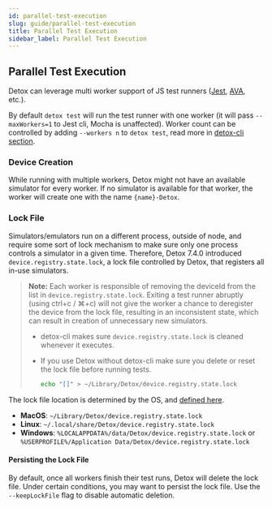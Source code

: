 ```yaml
---
id: parallel-test-execution
slug: guide/parallel-test-execution
title: Parallel Test Execution
sidebar_label: Parallel Test Execution
---
```


## Parallel Test Execution

Detox can leverage multi worker support of JS test runners ([Jest](http://jestjs.io/docs/en/cli#maxworkers-num), [AVA](https://github.com/avajs/ava#process-isolation), etc.).

By default `detox test` will run the test runner with one worker (it will pass `--maxWorkers=1` to Jest cli, Mocha is unaffected). Worker count can be controlled by adding `--workers n` to `detox test`, read more in [detox-cli section](APIRef.DetoxCLI.md#test).

### Device Creation

While running with multiple workers, Detox might not have an available simulator for every worker.
If no simulator is available for that worker, the worker will create one with the name `{name}-Detox`.

### Lock File

Simulators/emulators run on a different process, outside of node, and require some sort of lock mechanism to make sure only one process controls a simulator in a given time. Therefore, Detox 7.4.0 introduced `device.registry.state.lock`, a lock file controlled by Detox, that registers all in-use simulators.

> **Note:** Each worker is responsible of removing the deviceId from the list in `device.registry.state.lock`. Exiting a test runner abruptly (using ctrl+c / ⌘+c) will not give the worker a chance to deregister the device from the lock file, resulting in an inconsistent state, which can result in creation of unnecessary new simulators.
>
>* detox-cli makes sure `device.registry.state.lock` is cleaned whenever it executes.
>* If you use Detox without detox-cli make sure you delete or reset the lock file before running tests.
>
>    ```sh
>    echo "[]" > ~/Library/Detox/device.registry.state.lock
>    ```
>

The lock file location is determined by the OS, and [defined here](https://github.com/wix/detox/blob/master/detox/src/utils/appdatapath.js).

* **MacOS**: `~/Library/Detox/device.registry.state.lock`
* **Linux**: `~/.local/share/Detox/device.registry.state.lock`
* **Windows**: `%LOCALAPPDATA%/data/Detox/device.registry.state.lock` or `%USERPROFILE%/Application Data/Detox/device.registry.state.lock`

#### Persisting the Lock File

By default, once all workers finish their test runs, Detox will delete the lock file. Under certain conditions, you may want to persist the lock file. Use the `--keepLockFile` flag to disable automatic deletion.

